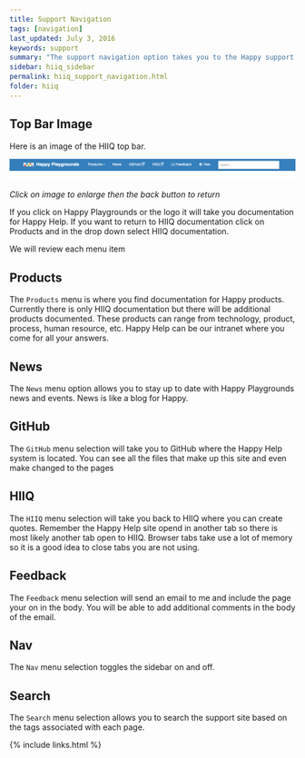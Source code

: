 ```yaml
---
title: Support Navigation
tags: [navigation]
last_updated: July 3, 2016
keywords: support 
summary: "The support navigation option takes you to the Happy support site"
sidebar: hiiq_sidebar
permalink: hiiq_support_navigation.html
folder: hiiq
---
```


## Top Bar Image 

Here is an image of the HIIQ top bar.

<a rel="noopener" href="images/support_topbar.png"><img src="images/support_topbar.png" class="img-responsive img-hover"></a>

*Click on image to enlarge then the back button to return*

If you click on Happy Playgrounds or the logo it will take you documentation for Happy Help. If you want to return to HIIQ documentation click on Products and in the drop down select HIIQ documentation.

We will review each menu item

## Products

The `Products` menu is where you find documentation for Happy products. Currently there is only HIIQ documentation but there will be additional products documented. These products can range from technology, product, process, human resource, etc. Happy Help can be our intranet where you come for all your answers. 

## News

The `News` menu option allows you to stay up to date with Happy Playgrounds news and events. News is like a blog for Happy. 

## GitHub

The `GitHub` menu selection will take you to GitHub where the Happy Help system is located. You can see all the files that make up this site and even make changed to the pages 

## HIIQ

The `HIIQ` menu selection will take you back to HIIQ where you can create quotes. Remember the Happy Help site opend in another tab so there is most likely another tab open to HIIQ. Browser tabs take use a lot of memory so it is a good idea to close tabs you are not using.


## Feedback

The `Feedback` menu selection will send an email to me and include the page your on in the body. You will be able to add additional comments in the body of the email. 

## Nav

The `Nav` menu selection toggles the sidebar on and off.

## Search

The `Search` menu selection allows you to search the support site based on the tags associated with each page.

{% include links.html %}
